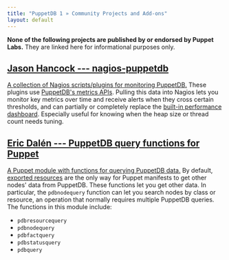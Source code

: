 ```yaml
---
title: "PuppetDB 1 » Community Projects and Add-ons"
layout: default
---
```



**None of the following projects are published by or endorsed by Puppet Labs.** They are linked here for informational purposes only. 

[nagios]: https://github.com/jasonhancock/nagios-puppetdb
[dashboard]: ./maintain_and_tune.html#monitor-the-performance-dashboard
[query]: https://github.com/dalen/puppet-puppetdbquery
[exported]: /puppet/2.7/reference/lang_exported.html

[Jason Hancock --- nagios-puppetdb][nagios]
-----

[A collection of Nagios scripts/plugins for monitoring PuppetDB.][nagios] These plugins use [PuppetDB's metrics APIs](./spec_q_metrics.html). Pulling this data into Nagios lets you monitor key metrics over time and receive alerts when they cross certain thresholds, and can partially or completely replace the [built-in performance dashboard][dashboard]. Especially useful for knowing when the heap size or thread count needs tuning. 


[Eric Dalén --- PuppetDB query functions for Puppet][query]
-----

[A Puppet module with functions for querying PuppetDB data.][query] By default, [exported resources][exported] are the only way for Puppet manifests to get other nodes' data from PuppetDB. These functions let you get other data. In particular, the `pdbnodequery` function can let you search nodes by class or resource, an operation that normally requires multiple PuppetDB queries. The functions in this module include: 

* `pdbresourcequery`
* `pdbnodequery`
* `pdbfactquery`
* `pdbstatusquery`
* `pdbquery`

